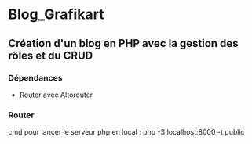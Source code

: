 # Blog_Grafikart

## Création d'un blog en PHP avec la gestion des rôles et du CRUD

### Dépendances 

- Router avec Altorouter 


### Router

cmd pour lancer le serveur php en local : php -S localhost:8000 -t public
